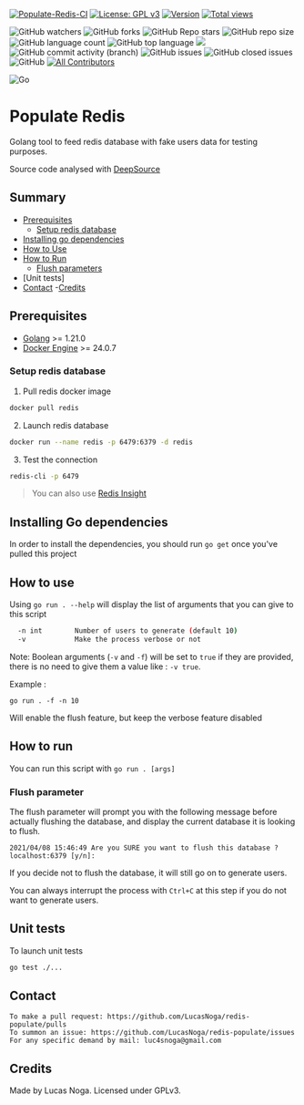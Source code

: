 [![Populate-Redis-CI](https://github.com/LucasNoga/populate-redis/actions/workflows/dotnet.yml/badge.svg)](https://github.com/LucasNoga/populate-redis/actions/workflows/dotnet.yml)
[![License: GPL v3](https://img.shields.io/badge/License-GPLv3-blue.svg)](https://www.gnu.org/licenses/gpl-3.0)
[![Version](https://img.shields.io/github/tag/LucasNoga/populate-redis.svg)](https://github.com/LucasNoga/populate-redis/releases)
[![Total views](https://img.shields.io/sourcegraph/rrc/github.com/LucasNoga/populate-redis.svg)](https://sourcegraph.com/github.com/LucasNoga/populate-redis)

![GitHub watchers](https://img.shields.io/github/watchers/ny-daystar/populate-redis)
![GitHub forks](https://img.shields.io/github/forks/ny-daystar/populate-redis)
![GitHub Repo stars](https://img.shields.io/github/stars/ny-daystar/populate-redis)
![GitHub repo size](https://img.shields.io/github/repo-size/ny-daystar/populate-redis)
![GitHub language count](https://img.shields.io/github/languages/count/ny-daystar/populate-redis)
![GitHub top language](https://img.shields.io/github/languages/top/ny-daystar/populate-redis) <a href="https://codeclimate.com/github/ny-daystar/populate-redis/maintainability"><img src="https://api.codeclimate.com/v1/badges/715c6f3ffb08de5ca621/maintainability" /></a>  
![GitHub commit activity (branch)](https://img.shields.io/github/commit-activity/m/ny-daystar/populate-redis/main)
![GitHub issues](https://img.shields.io/github/issues/ny-daystar/populate-redis)
![GitHub closed issues](https://img.shields.io/github/issues-closed-raw/ny-daystar/populate-redis)
![GitHub](https://img.shields.io/github/license/ny-daystar/populate-redis)
[![All Contributors](https://img.shields.io/badge/all_contributors-1-blue.svg?style=circular)](#contributors)

![Go](https://img.shields.io/badge/go-%2300ADD8.svg?style=for-the-badge&logo=go&logoColor=white)

# Populate Redis

Golang tool to feed redis database with fake users data for testing purposes.

Source code analysed with [DeepSource](https://deepsource.com/)

## Summary

-   [Prerequisites](#prerequisites)
    -   [Setup redis database](#setup-redis-database)
-   [Installing go dependencies](#installing-go-dependencies)
-   [How to Use](#how-to-use)
-   [How to Run](#how-to-run)
    -   [Flush parameters](#flush-parameter)
-   [Unit tests]
-   [Contact](#contact) -[Credits](#credits)

## Prerequisites

-   [Golang](https://golang.org/dl/) >= 1.21.0
-   [Docker Engine](https://www.docker.com/products/docker-desktop/) >= 24.0.7

### Setup redis database

1. Pull redis docker image

```bash
docker pull redis
```

2. Launch redis database

```bash
docker run --name redis -p 6479:6379 -d redis
```

3. Test the connection

```bash
redis-cli -p 6479
```

> You can also use [Redis Insight](https://redis.com/fr/redis-enterprise/redisinsight/)

## Installing Go dependencies

In order to install the dependencies, you should run `go get` once you've pulled
this project

## How to use

Using `go run . --help` will display the list of arguments that you can give to
this script

```bash
  -n int        Number of users to generate (default 10)
  -v            Make the process verbose or not
```

Note: Boolean arguments (`-v` and `-f`) will be set to `true` if they are
provided, there is no need to give them a value like : `-v true`.

Example :

`go run . -f -n 10`

Will enable the flush feature, but keep the verbose feature disabled

## How to run

You can run this script with `go run . [args]`

### Flush parameter

The flush parameter will prompt you with the following message before actually
flushing the database, and display the current database it is looking to flush.

```
2021/04/08 15:46:49 Are you SURE you want to flush this database ? localhost:6379 [y/n]:
```

If you decide not to flush the database, it will still go on to generate users.

You can always interrupt the process with `Ctrl+C` at this step if you do not
want to generate users.

## Unit tests

To launch unit tests

```bash
go test ./...
```

## Contact

    To make a pull request: https://github.com/LucasNoga/redis-populate/pulls
    To summon an issue: https://github.com/LucasNoga/redis-populate/issues
    For any specific demand by mail: luc4snoga@gmail.com

## Credits

Made by Lucas Noga.
Licensed under GPLv3.
